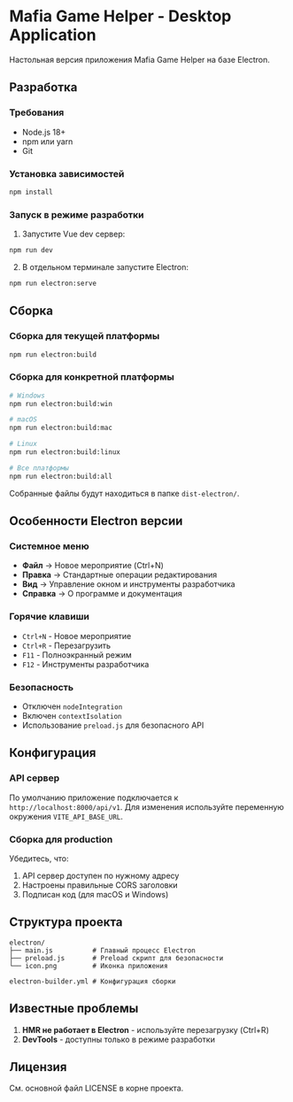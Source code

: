 # Mafia Game Helper - Desktop Application

Настольная версия приложения Mafia Game Helper на базе Electron.

## Разработка

### Требования
- Node.js 18+
- npm или yarn
- Git

### Установка зависимостей
```bash
npm install
```

### Запуск в режиме разработки

1. Запустите Vue dev сервер:
```bash
npm run dev
```

2. В отдельном терминале запустите Electron:
```bash
npm run electron:serve
```

## Сборка

### Сборка для текущей платформы
```bash
npm run electron:build
```

### Сборка для конкретной платформы
```bash
# Windows
npm run electron:build:win

# macOS
npm run electron:build:mac

# Linux
npm run electron:build:linux

# Все платформы
npm run electron:build:all
```

Собранные файлы будут находиться в папке `dist-electron/`.

## Особенности Electron версии

### Системное меню
- **Файл** → Новое мероприятие (Ctrl+N)
- **Правка** → Стандартные операции редактирования
- **Вид** → Управление окном и инструменты разработчика
- **Справка** → О программе и документация

### Горячие клавиши
- `Ctrl+N` - Новое мероприятие
- `Ctrl+R` - Перезагрузить
- `F11` - Полноэкранный режим
- `F12` - Инструменты разработчика


### Безопасность
- Отключен `nodeIntegration`
- Включен `contextIsolation`
- Использование `preload.js` для безопасного API

## Конфигурация

### API сервер
По умолчанию приложение подключается к `http://localhost:8000/api/v1`.
Для изменения используйте переменную окружения `VITE_API_BASE_URL`.

### Сборка для production
Убедитесь, что:
1. API сервер доступен по нужному адресу
2. Настроены правильные CORS заголовки
3. Подписан код (для macOS и Windows)

## Структура проекта

```
electron/
├── main.js          # Главный процесс Electron
├── preload.js       # Preload скрипт для безопасности
└── icon.png         # Иконка приложения

electron-builder.yml # Конфигурация сборки
```

## Известные проблемы

1. **HMR не работает в Electron** - используйте перезагрузку (Ctrl+R)
2. **DevTools** - доступны только в режиме разработки

## Лицензия

См. основной файл LICENSE в корне проекта.